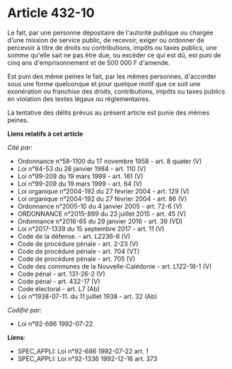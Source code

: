 # Article 432-10

Le fait, par une personne dépositaire de l'autorité publique ou chargée d'une mission de service public, de recevoir, exiger
ou ordonner de percevoir à titre de droits ou contributions, impôts ou taxes publics, une somme qu'elle sait ne pas être due,
ou excéder ce qui est dû, est puni de cinq ans d'emprisonnement et de 500 000 F d'amende.

Est puni des même peines le fait, par les mêmes personnes, d'accorder sous une forme quelconque et pour quelque motif que ce
soit une exonération ou franchise des droits, contributions, impôts ou taxes publics en violation des textes légaux ou
réglementaires.

La tentative des délits prévus au présent article est punie des mêmes peines.

**Liens relatifs à cet article**

_Cité par_:

  - Ordonnance n°58-1100 du 17 novembre 1958 - art. 8 quater (V)
  - Loi n°84-53 du 26 janvier 1984 - art. 110 (V)
  - Loi n°99-209 du 19 mars 1999 - art. 161 (V)
  - Loi n°99-209 du 19 mars 1999 - art. 64 (V)
  - Loi organique n°2004-192 du 27 février 2004 - art. 129 (V)
  - Loi organique n°2004-192 du 27 février 2004 - art. 86 (V)
  - Ordonnance n°2005-10 du 4 janvier 2005 - art. 72-6 (V)
  - ORDONNANCE n°2015-899 du 23 juillet 2015 - art. 45 (V)
  - Ordonnance n°2016-65 du 29 janvier 2016 - art. 39 (VD)
  - Loi n°2017-1339 du 15 septembre 2017 - art. 11 (V)
  - Code de la défense. - art. L2236-6 (V)
  - Code de procédure pénale - art. 2-23 (V)
  - Code de procédure pénale - art. 704 (VT)
  - Code de procédure pénale - art. 705 (V)
  - Code des communes de la Nouvelle-Calédonie - art. L122-18-1 (V)
  - Code pénal - art. 131-26-2 (V)
  - Code pénal - art. 432-17 (V)
  - Code électoral - art. L7 (Ab)
  - Loi n°1938-07-11. du 11 juillet 1938 - art. 32 (Ab)

_Codifié par_:

  - Loi n°92-686 1992-07-22

**Liens**:

  - SPEC_APPLI: Loi n°92-686 1992-07-22 art. 1
  - SPEC_APPLI: Loi n°92-1336 1992-12-16 art. 373
